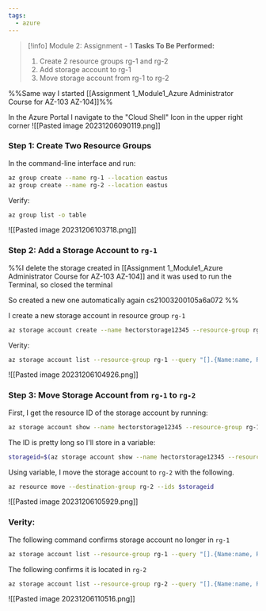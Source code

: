 ```yaml
---
tags:
  - azure
---
```

> [!info] Module 2: Assignment - 1
> **Tasks To Be Performed:**
> 1. Create 2 resource groups rg-1 and rg-2 
> 2. Add storage account to rg-1 
> 3. Move storage account from rg-1 to rg-2 

%%Same way I started [[Assignment 1_Module1_Azure Administrator Course for AZ-103 AZ-104]]%%

In the Azure Portal I navigate to the "Cloud Shell"  Icon in the upper right corner
![[Pasted image 20231206090119.png]]

### Step 1: Create Two Resource Groups

In the command-line interface and run:
```bash
az group create --name rg-1 --location eastus
az group create --name rg-2 --location eastus
```

Verify:
```bash
az group list -o table
```
![[Pasted image 20231206103718.png]]

### Step 2: Add a Storage Account to `rg-1`
%%I delete the storage created in [[Assignment 1_Module1_Azure Administrator Course for AZ-103 AZ-104]] and it was used to run the Terminal, so closed the terminal

So created a new one automatically again cs21003200105a6a072
%%

I create a new storage account in resource group `rg-1`
```bash
az storage account create --name hectorstorage12345 --resource-group rg-1 --location eastus --sku Standard_LRS
```

Verity:
```bash
az storage account list --resource-group rg-1 --query "[].{Name:name, ResourceGroup:resourceGroup}" -o table
```
![[Pasted image 20231206104926.png]]

### Step 3: Move Storage Account from `rg-1` to `rg-2`

First, I get the resource ID of the storage account by running:
```bash
az storage account show --name hectorstorage12345 --resource-group rg-1 --query id --output tsv
```

The ID is pretty long so I'll store in a variable:
```bash
storageid=$(az storage account show --name hectorstorage12345 --resource-group rg-1 --query id --output tsv)
```

Using variable, I move the storage account to `rg-2` with the following.
```bash
az resource move --destination-group rg-2 --ids $storageid
```

![[Pasted image 20231206105929.png]]

### Verity:
The following command confirms storage account no longer in `rg-1`
```bash
az storage account list --resource-group rg-1 --query "[].{Name:name, ResourceGroup:resourceGroup}" -o table
```
The following confirms it is located in `rg-2`
```bash
az storage account list --resource-group rg-2 --query "[].{Name:name, ResourceGroup:resourceGroup}" -o table
```
![[Pasted image 20231206110516.png]]